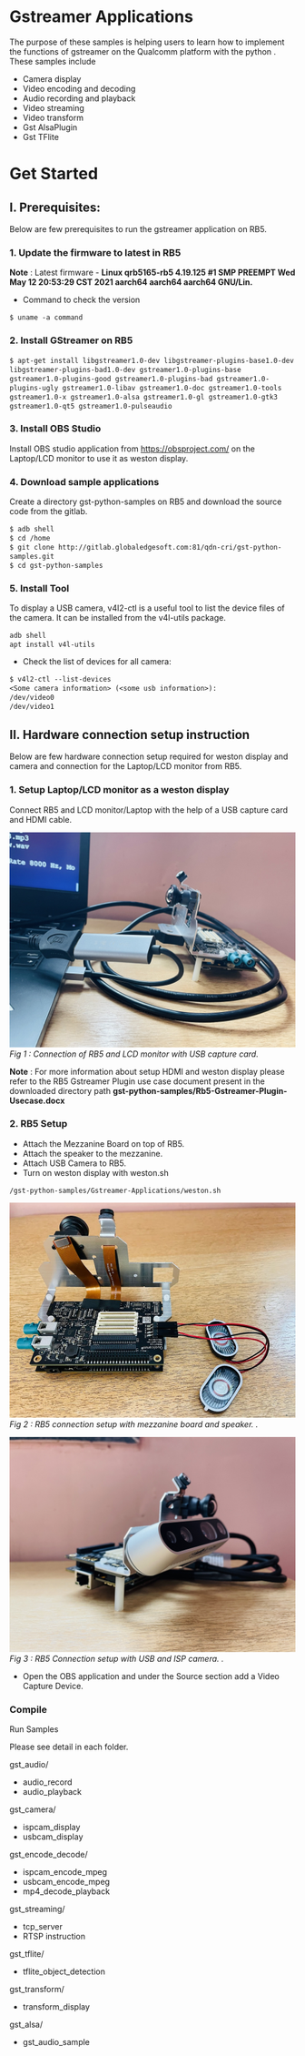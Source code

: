 # Gstreamer Applications

The purpose of these samples is helping users to learn how to implement the functions of gstreamer on the Qualcomm platform with the python . These samples include

-   Camera display
-   Video encoding and decoding
-   Audio recording and playback
-   Video streaming
-   Video transform
-   Gst AlsaPlugin
-   Gst TFlite

# Get Started
## I. Prerequisites:
Below are few prerequisites to run the gstreamer application on RB5.

### 1. Update the firmware to latest in RB5
**Note** : Latest firmware - **Linux qrb5165-rb5 4.19.125 #1 SMP PREEMPT Wed May 12 20:53:29 CST 2021 aarch64 aarch64 aarch64 GNU/Lin.**

- Command to check the version
```
$ uname -a command 
```
### 2.  Install GStreamer on RB5
```
$ apt-get install libgstreamer1.0-dev libgstreamer-plugins-base1.0-dev libgstreamer-plugins-bad1.0-dev gstreamer1.0-plugins-base gstreamer1.0-plugins-good gstreamer1.0-plugins-bad gstreamer1.0-plugins-ugly gstreamer1.0-libav gstreamer1.0-doc gstreamer1.0-tools gstreamer1.0-x gstreamer1.0-alsa gstreamer1.0-gl gstreamer1.0-gtk3 gstreamer1.0-qt5 gstreamer1.0-pulseaudio
```
### 3. Install OBS Studio 
Install OBS studio application from https://obsproject.com/ on the Laptop/LCD monitor to use it as weston display.

### 4. Download sample applications
Create a directory gst-python-samples on RB5 and download the source code from the gitlab.

```
$ adb shell
$ cd /home
$ git clone http://gitlab.globaledgesoft.com:81/qdn-cri/gst-python-samples.git
$ cd gst-python-samples

```
### 5. Install Tool 
To display a USB camera, v4l2-ctl is a useful tool to list the device files of the camera. It can be installed from the v4l-utils package.
```
adb shell 
apt install v4l-utils
```
- Check the list of devices for all camera:
```
$ v4l2-ctl --list-devices
<Some camera information> (<some usb information>):
/dev/video0
/dev/video1
```

## II. Hardware connection setup instruction
Below are few hardware connection setup required for weston display and camera and connection for the Laptop/LCD monitor from RB5.


### 1. Setup Laptop/LCD monitor as a weston display
Connect RB5 and LCD monitor/Laptop with the help of a USB capture card   and HDMI cable.

![](image/usb_capture_card.jpg)   *Fig 1 : Connection of RB5 and LCD monitor with USB capture card.*

**Note** : For more information about setup HDMI and weston display please refer to the RB5 Gstreamer Plugin use case  document present in the downloaded directory path **gst-python-samples/Rb5-Gstreamer-Plugin-Usecase.docx**

### 2. RB5 Setup
- Attach the Mezzanine Board on top of RB5.
- Attach the speaker to the mezzanine.
- Attach USB Camera to RB5.
- Turn on weston display with weston.sh
```
/gst-python-samples/Gstreamer-Applications/weston.sh
```
![](image/audio.jpeg)   *Fig 2 : RB5 connection setup with  mezzanine board and speaker. 
.*

![](image/camera.jpg)   *Fig 3 : RB5 Connection setup  with USB and ISP camera.
.*

- Open the OBS application and under the Source section add  a Video Capture Device.

### Compile

Run Samples

Please see detail in each folder.

gst_audio/

-   audio_record
-   audio_playback

gst_camera/

-   ispcam_display
-   usbcam_display

gst_encode_decode/

-   ispcam_encode_mpeg
-   usbcam_encode_mpeg
-   mp4_decode_playback

gst_streaming/

-   tcp_server
-   RTSP instruction


gst_tflite/

-   tflite_object_detection

gst_transform/

-   transform_display

gst_alsa/

-    gst_audio_sample
